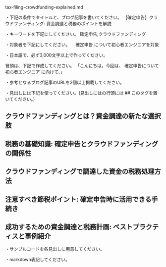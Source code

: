 tax-filing-crowdfunding-explained.md

・下記の条件でタイトルと、ブログ記事を書いてください。
【確定申告】クラウドファンディング: 資金調達と税務のポイントを解説

・キーワードを下記にしてください。
確定申告,クラウドファンディング

・対象者を下記にしてください。
　確定申告 について初心者エンジニアを対象


・日本語で、必ず3,000文字以上で作ってください。

冒頭は、下記で作成してください。
「こんにちは。今回は、
確定申告について初心者エンジニア
に向けて、」

・参考となるブログ記事のURLを2個以上掲載してください。

・見出しには下記を使ってください。(見出しにはの行頭には ## このタグを置いてください。)
## クラウドファンディングとは？資金調達の新たな選択肢
## 税務の基礎知識: 確定申告とクラウドファンディングの関係性
## クラウドファンディングで調達した資金の税務処理方法
## 注意すべき節税ポイント: 確定申告時に活用できる手続き
## 成功するための資金調達と税務計画: ベストプラクティスと事例紹介

・サンプルコードを各見出しに用意してください。

・markdown表記してください。


